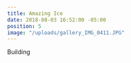 ```yaml
---
title: Amazing Ice
date: 2018-08-03 16:52:00 -05:00
position: 5
image: "/uploads/gallery_IMG_0411.JPG"
---
```


Building